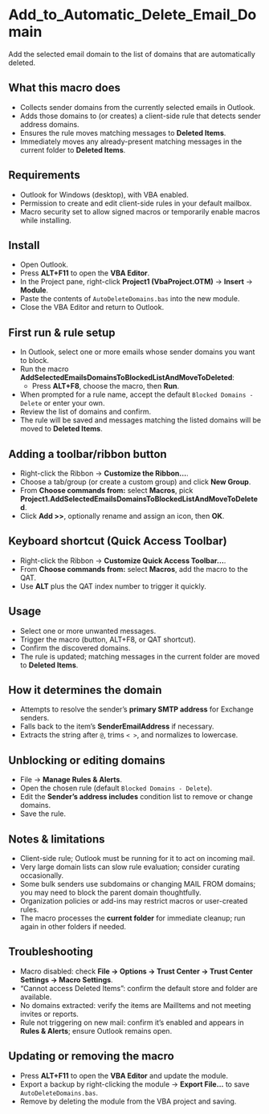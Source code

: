 # Add_to_Automatic_Delete_Email_Domain

Add the selected email domain to the list of domains that are automatically deleted.

## What this macro does
- Collects sender domains from the currently selected emails in Outlook.
- Adds those domains to (or creates) a client-side rule that detects sender address domains.
- Ensures the rule moves matching messages to **Deleted Items**.
- Immediately moves any already-present matching messages in the current folder to **Deleted Items**.

## Requirements
- Outlook for Windows (desktop), with VBA enabled.
- Permission to create and edit client-side rules in your default mailbox.
- Macro security set to allow signed macros or temporarily enable macros while installing.

## Install
- Open Outlook.
- Press **ALT+F11** to open the **VBA Editor**.
- In the Project pane, right-click **Project1 (VbaProject.OTM)** → **Insert** → **Module**.
- Paste the contents of `AutoDeleteDomains.bas` into the new module.
- Close the VBA Editor and return to Outlook.

## First run & rule setup
- In Outlook, select one or more emails whose sender domains you want to block.
- Run the macro **AddSelectedEmailsDomainsToBlockedListAndMoveToDeleted**:
  - Press **ALT+F8**, choose the macro, then **Run**.
- When prompted for a rule name, accept the default `Blocked Domains - Delete` or enter your own.
- Review the list of domains and confirm.
- The rule will be saved and messages matching the listed domains will be moved to **Deleted Items**.

## Adding a toolbar/ribbon button
- Right-click the Ribbon → **Customize the Ribbon…**.
- Choose a tab/group (or create a custom group) and click **New Group**.
- From **Choose commands from:** select **Macros**, pick **Project1.AddSelectedEmailsDomainsToBlockedListAndMoveToDeleted**.
- Click **Add >>**, optionally rename and assign an icon, then **OK**.

## Keyboard shortcut (Quick Access Toolbar)
- Right-click the Ribbon → **Customize Quick Access Toolbar…**.
- From **Choose commands from:** select **Macros**, add the macro to the QAT.
- Use **ALT** plus the QAT index number to trigger it quickly.

## Usage
- Select one or more unwanted messages.
- Trigger the macro (button, ALT+F8, or QAT shortcut).
- Confirm the discovered domains.
- The rule is updated; matching messages in the current folder are moved to **Deleted Items**.

## How it determines the domain
- Attempts to resolve the sender’s **primary SMTP address** for Exchange senders.
- Falls back to the item’s **SenderEmailAddress** if necessary.
- Extracts the string after `@`, trims `< >`, and normalizes to lowercase.

## Unblocking or editing domains
- File → **Manage Rules & Alerts**.
- Open the chosen rule (default `Blocked Domains - Delete`).
- Edit the **Sender’s address includes** condition list to remove or change domains.
- Save the rule.

## Notes & limitations
- Client-side rule; Outlook must be running for it to act on incoming mail.
- Very large domain lists can slow rule evaluation; consider curating occasionally.
- Some bulk senders use subdomains or changing MAIL FROM domains; you may need to block the parent domain thoughtfully.
- Organization policies or add-ins may restrict macros or user-created rules.
- The macro processes the **current folder** for immediate cleanup; run again in other folders if needed.

## Troubleshooting
- Macro disabled: check **File → Options → Trust Center → Trust Center Settings → Macro Settings**.
- “Cannot access Deleted Items”: confirm the default store and folder are available.
- No domains extracted: verify the items are MailItems and not meeting invites or reports.
- Rule not triggering on new mail: confirm it’s enabled and appears in **Rules & Alerts**; ensure Outlook remains open.

## Updating or removing the macro
- Press **ALT+F11** to open the **VBA Editor** and update the module.
- Export a backup by right-clicking the module → **Export File…** to save `AutoDeleteDomains.bas`.
- Remove by deleting the module from the VBA project and saving.
